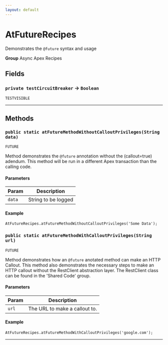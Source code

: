 ```yaml
---
layout: default
---
```

# AtFutureRecipes

Demonstrates the `@future` syntax and usage


**Group** Async Apex Recipes

## Fields

### `private testCircuitBreaker` → `Boolean`

`TESTVISIBLE` 

---
## Methods
### `public static atFutureMethodWithoutCalloutPrivileges(String data)`

`FUTURE`

Method demonstrates the `@future` annotation without the (callout=true) adendum. This method will be run in a different Apex transaction than the calling code.

#### Parameters

|Param|Description|
|---|---|
|`data`|String to be logged|

#### Example
```apex
AtFutureRecipes.atFutureMethodWithoutCalloutPrivileges('Some Data');
```


### `public static atFutureMethodWithCalloutPrivileges(String url)`

`FUTURE`

Method demonstrates how an `@future` anotated method can make an HTTP Callout. This method also demonstrates the necessary steps to make an HTTP callout without the RestClient abstraction layer. The RestClient class can be found in the 'Shared Code' group.

#### Parameters

|Param|Description|
|---|---|
|`url`|The URL to make a callout to.|

#### Example
```apex
AtFutureRecipes.atFutureMethodWithCalloutPrivileges('google.com');
```


---
